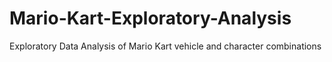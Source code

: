 # Mario-Kart-Exploratory-Analysis
Exploratory Data Analysis of Mario Kart vehicle and character combinations
